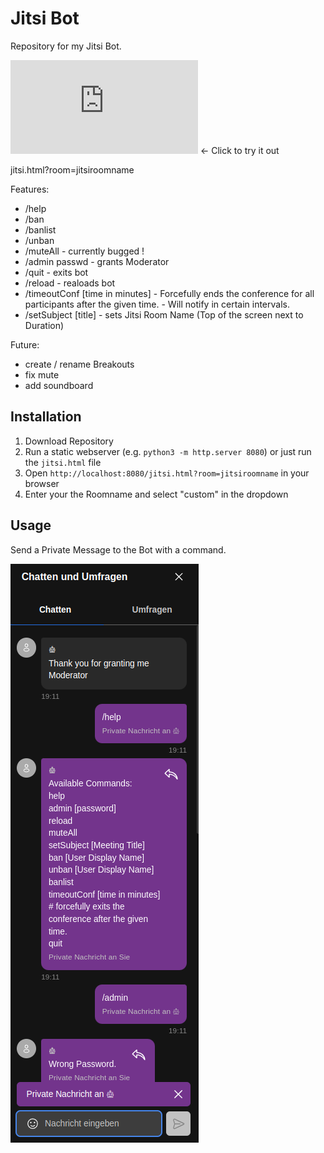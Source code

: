 # Jitsi Bot

Repository for my Jitsi Bot.

![Bot Selection Screen](https://bloodiko.github.io/jitsi-bot/jitsi.html) ← Click to try it out

jitsi.html?room=jitsiroomname

Features:

- /help
- /ban
- /banlist
- /unban
- /muteAll - currently bugged !
- /admin passwd - grants Moderator
- /quit - exits bot
- /reload - realoads bot
- /timeoutConf [time in minutes] - Forcefully ends the conference for all
  participants after the given time. - Will notify in certain intervals.
- /setSubject [title] - sets Jitsi Room Name (Top of the screen next to
  Duration)

Future:

- create / rename Breakouts
- fix mute
- add soundboard

## Installation

1. Download Repository
2. Run a static webserver (e.g. `python3 -m http.server 8080`) or just run the
   `jitsi.html` file
3. Open `http://localhost:8080/jitsi.html?room=jitsiroomname` in your browser
4. Enter your the Roomname and select "custom" in the dropdown

## Usage

Send a Private Message to the Bot with a command.

![Help Command in Chat][def]

[def]: images/privateMessage_help.png